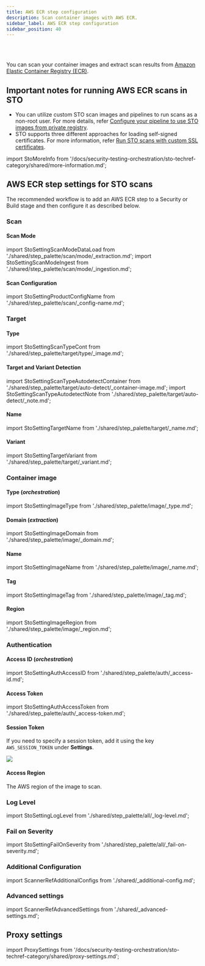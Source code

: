 ```yaml
---
title: AWS ECR step configuration
description: Scan container images with AWS ECR.
sidebar_label: AWS ECR step configuration
sidebar_position: 40
---
```


<DocsTag  text="Artifact scanners" backgroundColor= "#cbe2f9" textColor="#0b5cad" link="/docs/security-testing-orchestration/sto-techref-category/security-step-settings-reference#artifact-scanners"  />
<DocsTag  text="Extraction" backgroundColor= "#e3cbf9" textColor="#5c0bad" link="/docs/security-testing-orchestration/get-started/key-concepts/extraction-scans" />
<br/>
<br/>

You can scan your container images and extract scan results from [Amazon Elastic Container Registry (ECR)](https://docs.aws.amazon.com/AmazonECR/latest/userguide/what-is-ecr.html). 

## Important notes for running AWS ECR scans in STO

- You can utilize custom STO scan images and pipelines to run scans as a non-root user. For more details, refer [Configure your pipeline to use STO images from private registry](/docs/security-testing-orchestration/use-sto/set-up-sto-pipelines/configure-pipeline-to-use-sto-images-from-private-registry).
- STO supports three different approaches for loading self-signed certificates. For more information, refer [Run STO scans with custom SSL certificates](/docs/security-testing-orchestration/use-sto/secure-sto-pipelines/ssl-setup-in-sto/#supported-workflows-for-adding-custom-ssl-certificates).


import StoMoreInfo from '/docs/security-testing-orchestration/sto-techref-category/shared/more-information.md';

<StoMoreInfo />


## AWS ECR step settings for STO scans

The recommended workflow is to add an AWS ECR step to a Security or Build stage and then configure it as described below.  


### Scan


#### Scan Mode

import StoSettingScanModeDataLoad from './shared/step_palette/scan/mode/_extraction.md';
import StoSettingScanModeIngest from './shared/step_palette/scan/mode/_ingestion.md';

<!-- StoSettingScanMode / -->
<StoSettingScanModeDataLoad />
<!-- StoSettingScanModeIngest / -->

#### Scan Configuration

import StoSettingProductConfigName from './shared/step_palette/scan/_config-name.md';

<StoSettingProductConfigName />

### Target


#### Type

import StoSettingScanTypeCont from './shared/step_palette/target/type/_image.md';

<StoSettingScanTypeCont />


#### Target and Variant Detection  

import StoSettingScanTypeAutodetectContainer from './shared/step_palette/target/auto-detect/_container-image.md';
import StoSettingScanTypeAutodetectNote from './shared/step_palette/target/auto-detect/_note.md';

<StoSettingScanTypeAutodetectContainer/>
<StoSettingScanTypeAutodetectNote/>


#### Name 

import StoSettingTargetName from './shared/step_palette/target/_name.md';

<StoSettingTargetName />


#### Variant

import StoSettingTargetVariant from './shared/step_palette/target/_variant.md';

<StoSettingTargetVariant  />



### Container image

#### Type  (_orchestration_)

import StoSettingImageType from './shared/step_palette/image/_type.md';

<StoSettingImageType />



#### Domain (_extraction_)

import StoSettingImageDomain from './shared/step_palette/image/_domain.md';

<StoSettingImageDomain />


#### Name

import StoSettingImageName from './shared/step_palette/image/_name.md';

<StoSettingImageName />


#### Tag

import StoSettingImageTag from './shared/step_palette/image/_tag.md';

<StoSettingImageTag />


#### Region  

import StoSettingImageRegion from './shared/step_palette/image/_region.md';

<StoSettingImageRegion />


### Authentication


#### Access ID (_orchestration_)

import StoSettingAuthAccessID from './shared/step_palette/auth/_access-id.md';

<StoSettingAuthAccessID />


#### Access Token

import StoSettingAuthAccessToken from './shared/step_palette/auth/_access-token.md';

<StoSettingAuthAccessToken />

#### Session Token

If you need to specify a session token, add it using the key `AWS_SESSION_TOKEN` under **Settings**.

![](./static/aws-ecr-session-token-setting.png)


#### Access Region

The AWS region of the image to scan. 






<!-- 
### Ingestion

#### Ingestion File

import StoSettingIngestionFile from './shared/step_palette/ingest/file.md';

<StoSettingIngestionFile  />

-->


### Log Level

import StoSettingLogLevel from './shared/step_palette/all/_log-level.md';

<StoSettingLogLevel />


### Fail on Severity

import StoSettingFailOnSeverity from './shared/step_palette/all/_fail-on-severity.md';

<StoSettingFailOnSeverity />


### Additional Configuration

import ScannerRefAdditionalConfigs from './shared/_additional-config.md';

<ScannerRefAdditionalConfigs />


### Advanced settings

import ScannerRefAdvancedSettings from './shared/_advanced-settings.md';

<ScannerRefAdvancedSettings />

## Proxy settings

import ProxySettings from '/docs/security-testing-orchestration/sto-techref-category/shared/proxy-settings.md';

<ProxySettings />